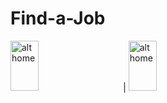 # Find-a-Job


<img src="https://github.com/md-shahin-miah/Find-a-Job/assets/68494371/b4b98fe9-82b5-4044-9ded-968ae12577b5" alt="alt home" style="width:30%;height:80;margin-right: 25px"> | 
<img src="https://github.com/md-shahin-miah/Find-a-Job/assets/68494371/01409f4f-b447-40b5-a71d-fa807640f16f" alt="alt home" style="width:30%;height:80">
